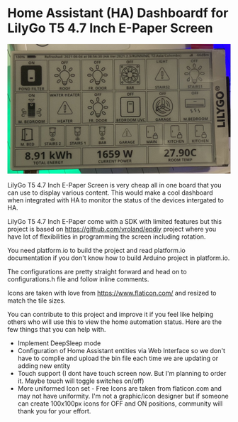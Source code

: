 # Home Assistant (HA) Dashboardf for LilyGo T5 4.7 Inch E-Paper Screen

![](IMG_2747.jpg)

LilyGo T5 4.7 Inch E-Paper Screen is very cheap all in one board that you can use to display various content. 
This would make a cool dashboard when integrated with HA to monitor the status of the devices intergated to HA. 

LilyGo T5 4.7 Inch E-Paper come with a SDK with limited features but this project is based on https://github.com/vroland/epdiy project where you have lot of flexibilities in programming the screen including rotation. 

You need platform.io to build the project and read platform.io documentation if you don't know how to build Arduino project in platform.io. 

The configurations are pretty straight forward and head on to configurations.h file and follow inline comments. 

Icons are taken with love from https://www.flaticon.com/ and resized to match the tile sizes. 

You can contribute to this project and improve it if you feel like helping others who will use this to view the home automation status. Here are the few things that you can help with.
- Implement DeepSleep mode
- Configuration of Home Assistant entities via Web Interface so we don't have to complie and upload the bin file each time we are updating or adding new entity
- Touch support (I dont have touch screen now. But I'm planning to order it. Maybe touch will toggle switches on/off)
- More uniformed Icon set - Free Icons are taken from flaticon.com and may not have uniformity. I'm not a graphic/icon designer but if someone can create 100x100px icons for OFF and ON positions, community will thank you for your effort. 